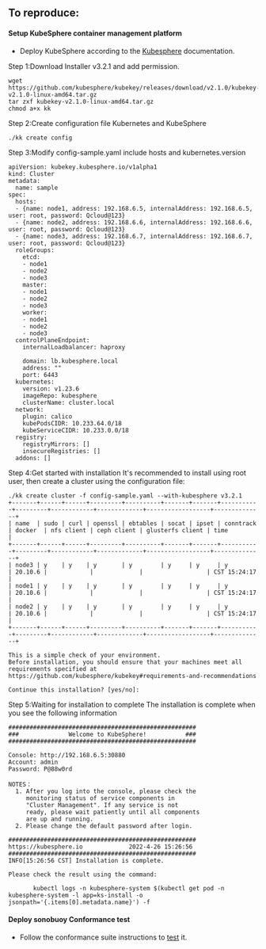 ## To reproduce:
#### Setup KubeSphere container management platform
* Deploy KubeSphere according to the [Kubesphere](https://github.com/kubesphere/kubekey) documentation.

Step 1:Download Installer v3.2.1 and add permission.
```
wget https://github.com/kubesphere/kubekey/releases/download/v2.1.0/kubekey-v2.1.0-linux-amd64.tar.gz
tar zxf kubekey-v2.1.0-linux-amd64.tar.gz
chmod a+x kk
```

Step 2:Create configuration file Kubernetes and KubeSphere
```
./kk create config
```

Step 3:Modify config-sample.yaml include hosts and kubernetes.version
```
apiVersion: kubekey.kubesphere.io/v1alpha1
kind: Cluster
metadata:
  name: sample
spec:
  hosts:
  - {name: node1, address: 192.168.6.5, internalAddress: 192.168.6.5, user: root, password: Qcloud@123}
  - {name: node2, address: 192.168.6.6, internalAddress: 192.168.6.6, user: root, password: Qcloud@123}
  - {name: node3, address: 192.168.6.7, internalAddress: 192.168.6.7, user: root, password: Qcloud@123}
  roleGroups:
    etcd:
    - node1
    - node2
    - node3
    master:
    - node1
    - node2
    - node3
    worker:
    - node1
    - node2
    - node3
  controlPlaneEndpoint:
    internalLoadbalancer: haproxy
  
    domain: lb.kubesphere.local
    address: ""
    port: 6443
  kubernetes:
    version: v1.23.6
    imageRepo: kubesphere
    clusterName: cluster.local
  network:
    plugin: calico
    kubePodsCIDR: 10.233.64.0/18
    kubeServiceCIDR: 10.233.0.0/18
  registry:
    registryMirrors: []
    insecureRegistries: []
  addons: []
```

Step 4:Get started with installation
It's recommended to install using root user, then create a cluster using the configuration file:
```
./kk create cluster -f config-sample.yaml --with-kubesphere v3.2.1
+-------+------+------+---------+----------+-------+-------+-----------+---------+------------+-------------+------------------+--------------+
| name  | sudo | curl | openssl | ebtables | socat | ipset | conntrack | docker  | nfs client | ceph client | glusterfs client | time         |
+-------+------+------+---------+----------+-------+-------+-----------+---------+------------+-------------+------------------+--------------+
| node3 | y    | y    | y       | y        | y     | y     | y         | 20.10.6 |            |             |                  | CST 15:24:17 |
| node1 | y    | y    | y       | y        | y     | y     | y         | 20.10.6 |            |             |                  | CST 15:24:17 |
| node2 | y    | y    | y       | y        | y     | y     | y         | 20.10.6 |            |             |                  | CST 15:24:17 |
+-------+------+------+---------+----------+-------+-------+-----------+---------+------------+-------------+------------------+--------------+

This is a simple check of your environment.
Before installation, you should ensure that your machines meet all requirements specified at
https://github.com/kubesphere/kubekey#requirements-and-recommendations

Continue this installation? [yes/no]:
```

Step 5:Waiting for installation to complete
The installation is complete when you see the following information
```
#####################################################
###              Welcome to KubeSphere!           ###
#####################################################

Console: http://192.168.6.5:30880
Account: admin
Password: P@88w0rd

NOTES：
  1. After you log into the console, please check the
     monitoring status of service components in
     "Cluster Management". If any service is not
     ready, please wait patiently until all components 
     are up and running.
  2. Please change the default password after login.

#####################################################
https://kubesphere.io             2022-4-26 15:26:56
#####################################################
INFO[15:26:56 CST] Installation is complete.

Please check the result using the command:

       kubectl logs -n kubesphere-system $(kubectl get pod -n kubesphere-system -l app=ks-install -o jsonpath='{.items[0].metadata.name}') -f
```

#### Deploy sonobuoy Conformance test
* Follow the conformance suite instructions to [test](https://github.com/cncf/k8s-conformance/blob/master/instructions.md) it.